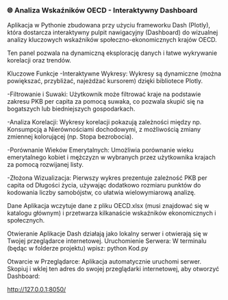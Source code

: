 ### 🌐 Analiza Wskaźników OECD - Interaktywny Dashboard
Aplikacja w Pythonie zbudowana przy użyciu frameworku Dash (Plotly), która dostarcza interaktywny pulpit nawigacyjny (Dashboard) do wizualnej analizy kluczowych wskaźników społeczno-ekonomicznych krajów OECD.

Ten panel pozwala na dynamiczną eksplorację danych i łatwe wykrywanie korelacji oraz trendów.

Kluczowe Funkcje 
-Interaktywne Wykresy: Wykresy są dynamiczne (można powiększać, przybliżać, najeżdżać kursorem) dzięki bibliotece Plotly.

-Filtrowanie i Suwaki: Użytkownik może filtrować kraje na podstawie zakresu PKB per capita za pomocą suwaka, co pozwala skupić się na bogatszych lub biedniejszych gospodarkach.

-Analiza Korelacji: Wykresy korelacji pokazują zależności między np. Konsumpcją a Nierównościami dochodowymi, z możliwością zmiany zmiennej kolorującej (np. Stopa bezrobocia).

-Porównanie Wieków Emerytalnych: Umożliwia porównanie wieku emerytalnego kobiet i mężczyzn w wybranych przez użytkownika krajach za pomocą rozwijanej listy.

-Złożona Wizualizacja: Pierwszy wykres prezentuje zależność PKB per capita od Długości życia, używając dodatkowo rozmiaru punktów do kodowania liczby samobójstw, co ułatwia wielowymiarową analizę.

Dane 
Aplikacja wczytuje dane z pliku OECD.xlsx (musi znajdować się w katalogu głównym) i przetwarza kilkanaście wskaźników ekonomicznych i społecznych.

Otwieranie 
Aplikacje Dash działają jako lokalny serwer i otwierają się w Twojej przeglądarce internetowej. 
Uruchomienie Serwera: W terminalu (będąc w folderze projektu) wpisz: 
python Kod.py 

Otwarcie w Przeglądarce: Aplikacja automatycznie uruchomi serwer. Skopiuj i wklej ten adres do swojej przeglądarki internetowej, aby otworzyć Dashboard: 

http://127.0.0.1:8050/
